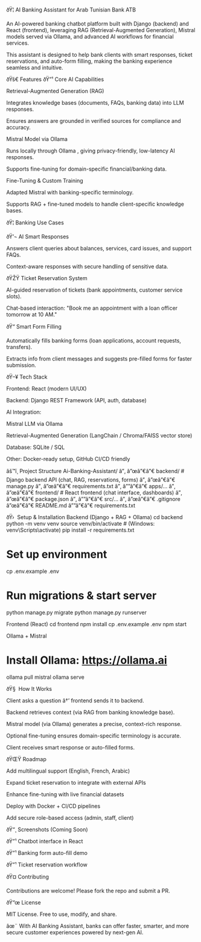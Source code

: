 ﻿ðŸ¦ AI Banking Assistant for Arab Tunisian Bank ATB 

An AI-powered banking chatbot platform built with Django (backend) and React (frontend), leveraging RAG (Retrieval-Augmented Generation), Mistral models served via Ollama, and advanced AI workflows for financial services.

This assistant is designed to help bank clients with smart responses, ticket reservations, and auto-form filling, making the banking experience seamless and intuitive.

ðŸš€ Features
ðŸ”¹ Core AI Capabilities

Retrieval-Augmented Generation (RAG)

Integrates knowledge bases (documents, FAQs, banking data) into LLM responses.

Ensures answers are grounded in verified sources for compliance and accuracy.

Mistral Model via Ollama

Runs locally through Ollama
, giving privacy-friendly, low-latency AI responses.

Supports fine-tuning for domain-specific financial/banking data.

Fine-Tuning & Custom Training

Adapted Mistral with banking-specific terminology.

Supports RAG + fine-tuned models to handle client-specific knowledge bases.

ðŸ¦ Banking Use Cases

ðŸ’¬ AI Smart Responses

Answers client queries about balances, services, card issues, and support FAQs.

Context-aware responses with secure handling of sensitive data.

ðŸŽŸ Ticket Reservation System

AI-guided reservation of tickets (bank appointments, customer service slots).

Chat-based interaction: "Book me an appointment with a loan officer tomorrow at 10 AM."

ðŸ“ Smart Form Filling

Automatically fills banking forms (loan applications, account requests, transfers).

Extracts info from client messages and suggests pre-filled forms for faster submission.

ðŸ–¥ Tech Stack

Frontend: React (modern UI/UX)

Backend: Django REST Framework (API, auth, database)

AI Integration:

Mistral LLM via Ollama

Retrieval-Augmented Generation (LangChain / Chroma/FAISS vector store)

Database: SQLite / SQL

Other: Docker-ready setup, GitHub CI/CD friendly

âš™ï¸ Project Structure
Ai-Banking-Assistant/
â”‚
â”œâ”€â”€ backend/              # Django backend API (chat, RAG, reservations, forms)
â”‚   â”œâ”€â”€ manage.py
â”‚   â”œâ”€â”€ requirements.txt
â”‚   â””â”€â”€ apps/...
â”‚
â”œâ”€â”€ frontend/             # React frontend (chat interface, dashboards)
â”‚   â”œâ”€â”€ package.json
â”‚   â””â”€â”€ src/...
â”‚
â”œâ”€â”€ .gitignore
â”œâ”€â”€ README.md
â””â”€â”€ requirements.txt

ðŸ›  Setup & Installation
Backend (Django + RAG + Ollama)
cd backend
python -m venv venv
source venv/bin/activate   # (Windows: venv\Scripts\activate)
pip install -r requirements.txt

# Set up environment
cp .env.example .env

# Run migrations & start server
python manage.py migrate
python manage.py runserver

Frontend (React)
cd frontend
npm install
cp .env.example .env
npm start

Ollama + Mistral
# Install Ollama: https://ollama.ai
ollama pull mistral
ollama serve

ðŸ§  How It Works

Client asks a question â†’ frontend sends it to backend.

Backend retrieves context (via RAG from banking knowledge base).

Mistral model (via Ollama) generates a precise, context-rich response.

Optional fine-tuning ensures domain-specific terminology is accurate.

Client receives smart response or auto-filled forms.

ðŸŒŸ Roadmap

 Add multilingual support (English, French, Arabic)

 Expand ticket reservation to integrate with external APIs

 Enhance fine-tuning with live financial datasets

 Deploy with Docker + CI/CD pipelines

 Add secure role-based access (admin, staff, client)

ðŸ“¸ Screenshots (Coming Soon)

ðŸ”¹ Chatbot interface in React

ðŸ”¹ Banking form auto-fill demo

ðŸ”¹ Ticket reservation workflow

ðŸ¤ Contributing

Contributions are welcome! Please fork the repo and submit a PR.

ðŸ“œ License

MIT License. Free to use, modify, and share.

âœ¨ With AI Banking Assistant, banks can offer faster, smarter, and more secure customer experiences powered by next-gen AI.



